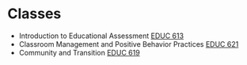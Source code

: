 # Classes

* Introduction to Educational Assessment [EDUC 613](EDUC613.html)
* Classroom Management and Positive Behavior Practices [EDUC 621](EDUC621.html)
* Community and Transition [EDUC 619](EDUC619.html) 
